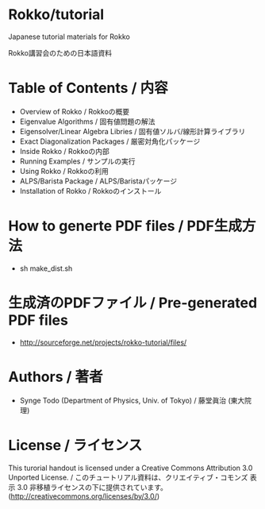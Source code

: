Rokko/tutorial
==============

Japanese tutorial materials for Rokko

Rokko講習会のための日本語資料

Table of Contents / 内容
============================

* Overview of Rokko / Rokkoの概要
* Eigenvalue Algorithms / 固有値問題の解法
* Eigensolver/Linear Algebra Libries / 固有値ソルバ/線形計算ライブラリ
* Exact Diagonalization Packages / 厳密対角化パッケージ
* Inside Rokko / Rokkoの内部
* Running Examples / サンプルの実行
* Using Rokko / Rokkoの利用
* ALPS/Barista Package / ALPS/Baristaパッケージ
* Installation of Rokko / Rokkoのインストール

How to generte PDF files / PDF生成方法
==============================================

* sh make_dist.sh

生成済のPDFファイル / Pre-generated PDF files
======================================================

* http://sourceforge.net/projects/rokko-tutorial/files/

Authors / 著者
=================

* Synge Todo (Department of Physics, Univ. of Tokyo) / 藤堂眞治 (東大院理)

License / ライセンス
==========================

This turorial handout is licensed under a Creative Commons Attribution 3.0 Unported License. / このチュートリアル資料は、クリエイティブ・コモンズ 表示 3.0 非移植ライセンスの下に提供されています。 (http://creativecommons.org/licenses/by/3.0/)
